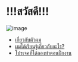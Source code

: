 # !!!สวัสดี!!!

![image](Char.jpg)

+ [เกี่ยวกับตัวผม](aboutme)
+ [ผมได้เรียนรู้เกี่ยวกับอะไร?](learn)
+ [โปรเจคที่ได้ลองทำตอนฝืกงาน](Tict-Tac-Toe)
